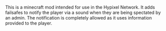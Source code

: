 This is a minecraft mod intended for use in the Hypixel Network. It adds failsafes to notify the player via a sound when they are being spectated by an admin. The notification is completely allowed as it uses information provided to the player.
